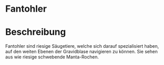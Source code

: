 # Fantohler

# Beschreibung
Fantohler sind riesige Säugetiere, welche sich darauf spezialisiert haben, auf den weiten Ebenen der Gravidblase navigieren zu können.
Sie sehen aus wie riesige schwebende Manta-Rochen.